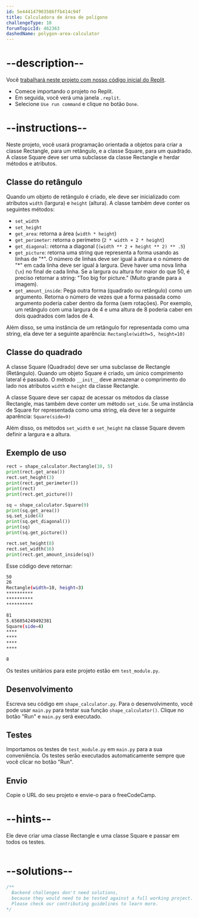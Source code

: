 ```yaml
---
id: 5e444147903586ffb414c94f
title: Calculadora de área de polígono
challengeType: 10
forumTopicId: 462363
dashedName: polygon-area-calculator
---
```


# --description--

Você <a href="https://replit.com/github/topcoder-platform/boilerplate-polygon-area-calculator" target="_blank" rel="noopener noreferrer nofollow">trabalhará neste projeto com nosso código inicial do Replit</a>.

-   Comece importando o projeto no Replit.
-   Em seguida, você verá uma janela `.replit`.
-   Selecione `Use run command` e clique no botão `Done`.


# --instructions--

Neste projeto, você usará programação orientada a objetos para criar a classe Rectangle, para um retângulo, e a classe Square, para um quadrado. A classe Square deve ser uma subclasse da classe Rectangle e herdar métodos e atributos.

## Classe do retângulo

Quando um objeto de retângulo é criado, ele deve ser inicializado com atributos `width` (largura) e `height` (altura). A classe também deve conter os seguintes métodos:

- `set_width`
- `set_height`
- `get_area`: retorna a área (`width * height`)
- `get_perimeter`: retorna o perímetro (`2 * width + 2 * height`)
- `get_diagonal`: retorna a diagonal (`(width ** 2 + height ** 2) ** .5`)
- `get_picture`: retorna uma string que representa a forma usando as linhas de "\*". O número de linhas deve ser igual à altura e o número de "\*" em cada linha deve ser igual à largura. Deve haver uma nova linha (`\n`) no final de cada linha. Se a largura ou altura for maior do que 50, é preciso retornar a string: "Too big for picture." (Muito grande para a imagem).
- `get_amount_inside`: Pega outra forma (quadrado ou retângulo) como um argumento. Retorna o número de vezes que a forma passada como argumento poderia caber dentro da forma (sem rotações). Por exemplo, um retângulo com uma largura de 4 e uma altura de 8 poderia caber em dois quadrados com lados de 4.

Além disso, se uma instância de um retângulo for representada como uma string, ela deve ter a seguinte aparência: `Rectangle(width=5, height=10)`

## Classe do quadrado

A classe Square (Quadrado) deve ser uma subclasse de Rectangle (Retângulo). Quando um objeto Square é criado, um único comprimento lateral é passado. O método `__init__` deve armazenar o comprimento do lado nos atributos `width` e `height` da classe Rectangle.

A classe Square deve ser capaz de acessar os métodos da classe Rectangle, mas também deve conter um método `set_side`. Se uma instância de Square for representada como uma string, ela deve ter a seguinte aparência: `Square(side=9)`

Além disso, os métodos `set_width` e `set_height` na classe Square devem definir a largura e a altura.

## Exemplo de uso

```py
rect = shape_calculator.Rectangle(10, 5)
print(rect.get_area())
rect.set_height(3)
print(rect.get_perimeter())
print(rect)
print(rect.get_picture())

sq = shape_calculator.Square(9)
print(sq.get_area())
sq.set_side(4)
print(sq.get_diagonal())
print(sq)
print(sq.get_picture())

rect.set_height(8)
rect.set_width(16)
print(rect.get_amount_inside(sq))
```

Esse código deve retornar:

```bash
50
26
Rectangle(width=10, height=3)
**********
**********
**********

81
5.656854249492381
Square(side=4)
****
****
****
****

8
```

Os testes unitários para este projeto estão em `test_module.py`.

## Desenvolvimento

Escreva seu código em `shape_calculator.py`. Para o desenvolvimento, você pode usar `main.py` para testar sua função `shape_calculator()`. Clique no botão "Run" e `main.py` será executado.

## Testes

Importamos os testes de `test_module.py` em `main.py` para a sua conveniência. Os testes serão executados automaticamente sempre que você clicar no botão "Run".

## Envio

Copie o URL do seu projeto e envie-o para o freeCodeCamp.

# --hints--

Ele deve criar uma classe Rectangle e uma classe Square e passar em todos os testes.

```js

```

# --solutions--

```js
/**
  Backend challenges don't need solutions,
  because they would need to be tested against a full working project.
  Please check our contributing guidelines to learn more.
*/
```
